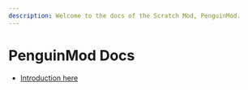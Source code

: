 ```yaml
---
description: Welcome to the docs of the Scratch Mod, PenguinMod.
---
```


# PenguinMod Docs

* [Introduction here](introduction.md)

